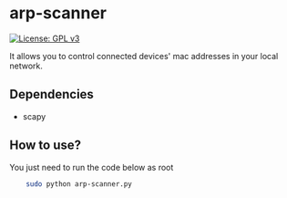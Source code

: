 # arp-scanner
[![License: GPL v3](https://img.shields.io/badge/License-GPLv3-blue.svg)](LICENSE)

It allows you to control connected devices' mac addresses in your local network.

## Dependencies

* scapy

## How to use?

You just need to run the code below as root

```sh
    sudo python arp-scanner.py 
```

